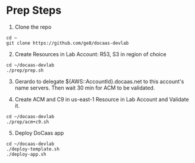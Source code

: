 # Prep Steps
1. Clone the repo
```shell
cd ~
git clone https://github.com/ge8/docaas-devlab
```

2. Create Resources in Lab Account: R53, S3 in region of choice
```shell
cd ~/docaas-devlab
./prep/prep.sh
```

3. Gerardo to delegate ${AWS::AccountId}.docaas.net to this account's name servers. Then wait 30 min for ACM to be validated.

4. Create ACM and C9 in us-east-1 Resource in Lab Account and Validate it.
```shell
cd ~/docaas-devlab
./prep/acm+c9.sh
```

5. Deploy DoCaas app
```shell
cd ~/docaas-devlab
./deploy-template.sh 
./deploy-app.sh
```